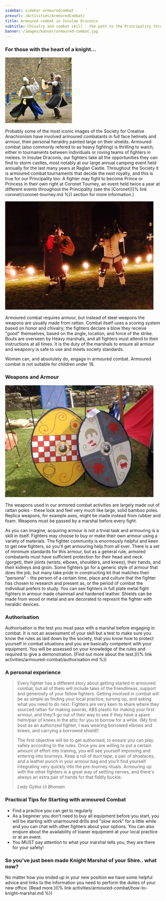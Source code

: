 ```yaml
---
sidebar: sidebar-armouredcombat
prevurl: /Activities/ArmouredCombat/
title: Armoured combat in Insulae Draconis
subtitle: Chivalry and combat skill - the path to the Principality throne
banner: /images/banner/armoured-combat.jpg
---
```


### For those with the heart of a knight...

<img src="/images/armoured-combat/heavysq.jpg" class="rounded shadow float-md-end m-2" alt="" />

Probably some of the most iconic images of the Society for Creative Anachronism have involved armoured combatants in full face helmets and armour, their personal heraldry painted large on their shields. Armoured combat (also commonly refered to as heavy fighting) is thrilling to watch, either in tournaments between individuals or roving teams of fighters in melees. In Insulae Draconis, our fighters take all the opportunities they can find to storm castles, most notably at our large annual camping event held annually for the last many years at Raglan Castle. Throughout the Society it is armoured combat tournaments that decide the next royalty, and this is true for our Principality too: A fighter may fight to become Prince or Princess in their own right at Coronet Tourney, an event held twice a year at different events throughout the Principality (see the [Coronet]({% link coronet/coronet-tourney.md %}) section for more information.)


<img src="/images/armoured-combat/night.jpg" class="rounded shadow float-md-end m-2" alt="Combat at night" />

Armoured combat requires armour, but instead of steel weapons the weapons are usually made from rattan. Combat itself uses a scoring system based on honor and chivalry; the fighters declare a blow they receive &quot;good&quot; themselves, based on the angle, location, and force of the strike. Bouts are overseen by Heavy marshals, and all fighters must attend to their instructions at all times. It is the duty of the marshals to ensure all armour and weaponry is safe to use and meets society standards.

Women can, and absolutely do, engage in armoured combat. Armoured combat is not suitable for children under 16.


### Weapons and Armour

<img src="/images/armoured-combat/shields.jpg" class="rounded shadow float-md-end m-2" alt="Painted shields" />

The weapons used in our armored combat activities are largely made out of rattan poles - these look and feel very much like large, solid bamboo poles. Replica weapons, for example axes, might be made instead from rubber and foam. Weapons must be passed by a marshal before every fight.

As you can imagine, acquiring armour is not a trvial task and armouring is a skill in itself. Fighters may choose to buy or make their own armour using a variety of materials. The fighter community is enormously helpful and keen to get new fighters, so you'll get armouring help from all over. There is a set of minimum standards for this armour, but as a general rule, armored combatants must have sufficient protection for their head and neck (gorget), their joints (wrists, elbows, shoulders, and knees), their hands, and their kidneys and groin. Some fighters go for a generic style of armour that does the job, but many take pride in constructing kit that matches their &quot;persona&quot; - the person of a certain time, place and culture that the fighter has chosen to research and present as, or the period of combat the individual prefers to study. You can see fighters in full plate metal fight fighters in armour made  chainmail and  hardened leather. Shields can be made from wood or metal and are decorated to represnt the fighter with heraldic devices.

### Authorisation

Authorisation is the test you must pass with a marshal before engaging in combat. It is not an assessment of your skill but a test to make sure you know the rules as laid down by the society, that you know how to protect yourself in combat situations and you are basically competent with your equipment. You will be assessed on your knowledge of the rules and required to give a demonstration. [Find out more about the test.]({% link activities/armoured-combat/authorisation.md %})

### A personal experience

<blockquote class="testimonial">
  <p style="text-align: left;">
    Every fighter has a different story about getting started in armoured combat, but all of them will include tales of the friendliness, support and generosity of your fellow fighters. Getting involved in combat will be as simple as finding your local practice, turning up, and asking what you need to do next. Fighters are very keen to share where they sourced rattan for making swords, ABS plastic for making your first armour, and they'll go out of their way to see if they have a spare helm/pair of knees in the attic for you to borrow for a while. (My first bout as an authorized fighter, I was wearing borrowed elbows and knees, and carrying a borrowed shield!)
  </p>
  <p style="text-align: left;">
    The first objective will be to get authorised, to ensure you can play safely according to the rules. Once you are willing to put a certain amount of effort into training, you will see yourself improving and entering into tourneys. Keep a roll of duct tape, a pair of shoelaces, and a leather punch in your armour bag and you'll find yourself integrating very quickly into the pre-tourney rituals. Armouring up with the other fighters is a great way of settling nerves, and there's always an extra pair of hands for that fiddly buckle.
  </p>
<cite>
<span class="name">Lady Gytha Ui Bhanain</span>
</cite>
</blockquote>


### Practical Tips for Starting with armoured Combat


- Find a practice you can get to regularly
- As a beginner you don't need to buy all equipment before you start, you will be starting with unarmoured drills and &quot;slow work&quot; for a little while and you can chat with other fighters about your options. You can also enqiure about the availability of loaner equipment at your local practice or at an event.
- You MUST pay attention to what your marshal tells you, they are there for your safety! 

### So you've just been made Knight Marshal of your Shire.. what now?

No matter how you ended up in your new position we have some helpful advice and links to the information you need to perform the duties of your new office. [Read more.]({% link activities/armoured-combat/how-to-knight-marshal.md %})
